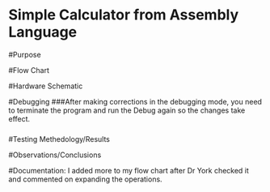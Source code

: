 Simple Calculator from Assembly Language
==================
#Purpose

#Flow Chart

#Hardware Schematic

#Debugging
###After making corrections in the debugging mode, you need to terminate the program and run the Debug again so the changes take effect.
###
#Testing Methedology/Results

#Observations/Conclusions

#Documentation: I added more to my flow chart after Dr York checked it and commented on expanding the operations.

